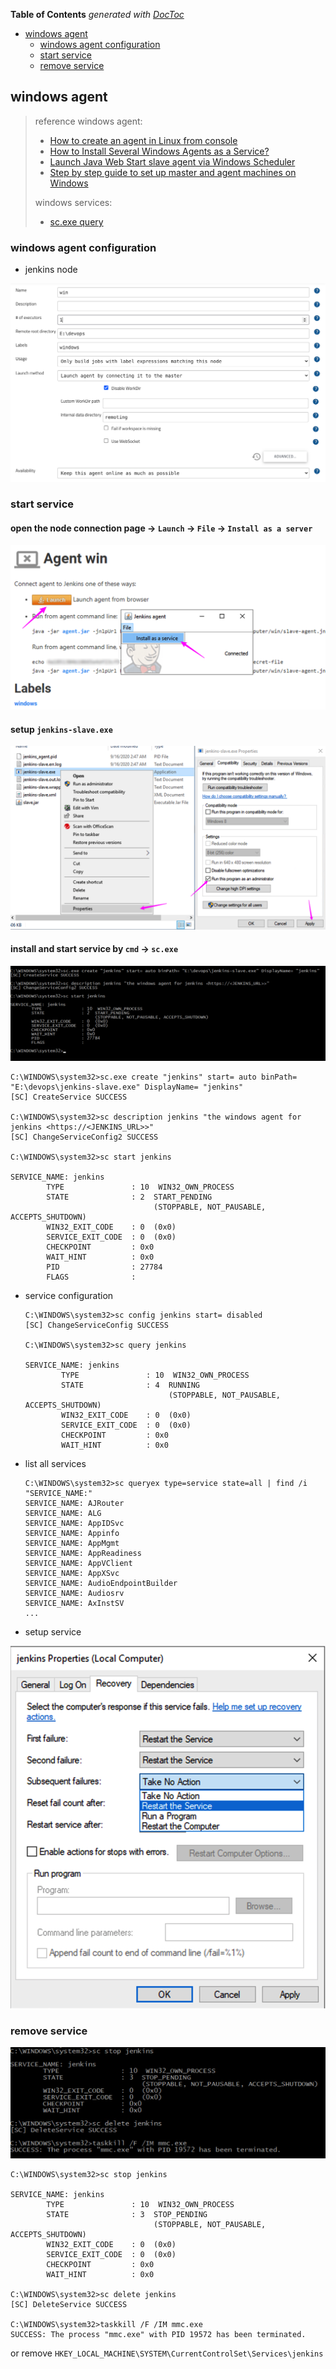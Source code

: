 <!-- START doctoc generated TOC please keep comment here to allow auto update -->
<!-- DON'T EDIT THIS SECTION, INSTEAD RE-RUN doctoc TO UPDATE -->
**Table of Contents**  *generated with [DocToc](https://github.com/thlorenz/doctoc)*

- [windows agent](#windows-agent)
  - [windows agent configuration](#windows-agent-configuration)
  - [start service](#start-service)
  - [remove service](#remove-service)

<!-- END doctoc generated TOC please keep comment here to allow auto update -->


## windows agent

> reference
> windows agent:
> - [How to create an agent in Linux from console](https://support.cloudbees.com/hc/en-us/articles/115003929412-How-to-create-an-agent-in-Linux-from-console)
> - [How to Install Several Windows Agents as a Service?](https://support.cloudbees.com/hc/en-us/articles/217423827-How-to-Install-Several-Windows-Slaves-as-a-Service-)
> - [Launch Java Web Start slave agent via Windows Scheduler](https://wiki.jenkins.io/display/JENKINS/Launch+Java+Web+Start+slave+agent+via+Windows+Scheduler)
> - [Step by step guide to set up master and agent machines on Windows](https://wiki.jenkins.io/display/JENKINS/Step+by+step+guide+to+set+up+master+and+agent+machines+on+Windows)
>
> windows services:
> - [sc.exe query](https://docs.microsoft.com/en-us/windows-server/administration/windows-commands/sc-query)

### windows agent configuration
- jenkins node

![config](../../screenshot/jenkins/config/win-1.png)

### start service

#### open the node connection page -> `Launch` -> `File` -> `Install as a server`

![start server manually](../../screenshot/jenkins/config/win-3.png)

#### setup `jenkins-slave.exe`

![run as administrator](../../screenshot/jenkins/config/win-6.png)

#### install and start service by `cmd` -> `sc.exe`

![sc](../../screenshot/jenkins/config/win-7.png)

```batch
C:\WINDOWS\system32>sc.exe create "jenkins" start= auto binPath= "E:\devops\jenkins-slave.exe" DisplayName= "jenkins"
[SC] CreateService SUCCESS

C:\WINDOWS\system32>sc description jenkins "the windows agent for jenkins <https://<JENKINS_URL>>"
[SC] ChangeServiceConfig2 SUCCESS

C:\WINDOWS\system32>sc start jenkins

SERVICE_NAME: jenkins
        TYPE               : 10  WIN32_OWN_PROCESS
        STATE              : 2  START_PENDING
                                (STOPPABLE, NOT_PAUSABLE, ACCEPTS_SHUTDOWN)
        WIN32_EXIT_CODE    : 0  (0x0)
        SERVICE_EXIT_CODE  : 0  (0x0)
        CHECKPOINT         : 0x0
        WAIT_HINT          : 0x0
        PID                : 27784
        FLAGS              :
```

- service configuration
  ```batch
  C:\WINDOWS\system32>sc config jenkins start= disabled
  [SC] ChangeServiceConfig SUCCESS

  C:\WINDOWS\system32>sc query jenkins

  SERVICE_NAME: jenkins
          TYPE               : 10  WIN32_OWN_PROCESS
          STATE              : 4  RUNNING
                                  (STOPPABLE, NOT_PAUSABLE, ACCEPTS_SHUTDOWN)
          WIN32_EXIT_CODE    : 0  (0x0)
          SERVICE_EXIT_CODE  : 0  (0x0)
          CHECKPOINT         : 0x0
          WAIT_HINT          : 0x0
  ```

- list all services
  ```batch
  C:\WINDOWS\system32>sc queryex type=service state=all | find /i "SERVICE_NAME:"
  SERVICE_NAME: AJRouter
  SERVICE_NAME: ALG
  SERVICE_NAME: AppIDSvc
  SERVICE_NAME: Appinfo
  SERVICE_NAME: AppMgmt
  SERVICE_NAME: AppReadiness
  SERVICE_NAME: AppVClient
  SERVICE_NAME: AppXSvc
  SERVICE_NAME: AudioEndpointBuilder
  SERVICE_NAME: Audiosrv
  SERVICE_NAME: AxInstSV
  ...
  ```

- setup service

![restart when anything abnormal](../../screenshot/jenkins/config/win-8.png)

### remove service

![remove service](../../screenshot/jenkins/config/win-9.png)

```batch
C:\WINDOWS\system32>sc stop jenkins

SERVICE_NAME: jenkins
        TYPE               : 10  WIN32_OWN_PROCESS
        STATE              : 3  STOP_PENDING
                                (STOPPABLE, NOT_PAUSABLE, ACCEPTS_SHUTDOWN)
        WIN32_EXIT_CODE    : 0  (0x0)
        SERVICE_EXIT_CODE  : 0  (0x0)
        CHECKPOINT         : 0x0
        WAIT_HINT          : 0x0

C:\WINDOWS\system32>sc delete jenkins
[SC] DeleteService SUCCESS

C:\WINDOWS\system32>taskkill /F /IM mmc.exe
SUCCESS: The process "mmc.exe" with PID 19572 has been terminated.
```

or remove `HKEY_LOCAL_MACHINE\SYSTEM\CurrentControlSet\Services\jenkins`
